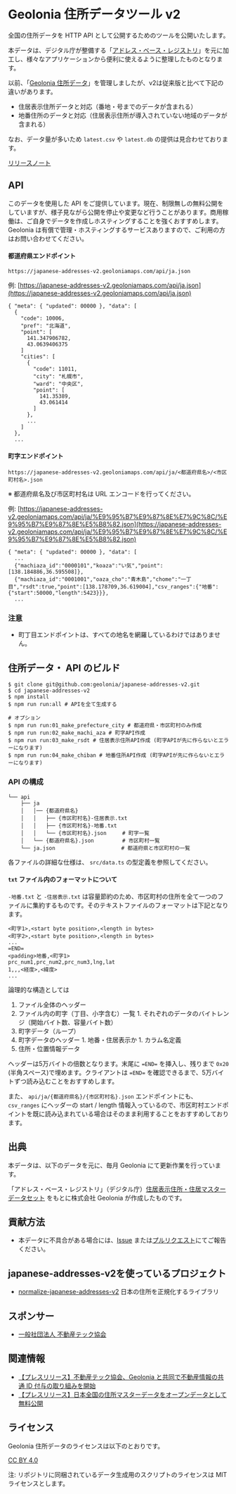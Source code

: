 # Geolonia 住所データツール v2

全国の住所データを HTTP API として公開するためのツールを公開いたします。

本データは、デジタル庁が整備する「[アドレス・ベース・レジストリ](https://www.digital.go.jp/policies/base_registry_address)」を元に加工し、様々なアプリケーションから便利に使えるように整理したものとなります。

以前、「[Geolonia 住所データ](https://github.com/geolonia/japanese-addresses)」を管理しましたが、v2は従来版と比べて下記の違いがあります。

* 住居表示住所データと対応（番地・号までのデータが含まれる）
* 地番住所のデータと対応（住居表示住所が導入されていない地域のデータが含まれる）

なお、データ量が多いため `latest.csv` や `latest.db` の提供は見合わせております。

[リリースノート](https://github.com/geolonia/japanese-addresses-v2/releases)

## API

このデータを使用した API をご提供しています。現在、制限無しの無料公開をしていますが、様子見ながら公開を停止や変更など行うことがあります。商用稼働は、ご自身でデータを作成しホスティングすることを強くおすすめします。 Geolonia は有償で管理・ホスティングするサービスありますので、ご利用の方はお問い合わせてください。

#### 都道府県エンドポイント

```
https://japanese-addresses-v2.geoloniamaps.com/api/ja.json
```

例: [https://japanese-addresses-v2.geoloniamaps.com/api/ja.json](https://japanese-addresses-v2.geoloniamaps.com/api/ja.json)

```
{ "meta": { "updated": 00000 }, "data": [
  {
    "code": 10006,
    "pref": "北海道",
    "point": [
      141.347906782,
      43.0639406375
    ]
    "cities": [
      {
        "code": 11011,
        "city": "札幌市",
        "ward": "中央区",
        "point": [
          141.35389,
          43.061414
        ]
      },
      ...
    ]
  },
  ...
```

#### 町字エンドポイント

```
https://japanese-addresses-v2.geoloniamaps.com/api/ja/<都道府県名>/<市区町村名>.json
```

※ 都道府県名及び市区町村名は URL エンコードを行ってください。

例: [https://japanese-addresses-v2.geoloniamaps.com/api/ja/%E9%95%B7%E9%87%8E%E7%9C%8C/%E9%95%B7%E9%87%8E%E5%B8%82.json](https://japanese-addresses-v2.geoloniamaps.com/api/ja/%E9%95%B7%E9%87%8E%E7%9C%8C/%E9%95%B7%E9%87%8E%E5%B8%82.json)

```
{ "meta": { "updated": 00000 }, "data": [
  ...
  {"machiaza_id":"0000101","koaza":"い気","point":[138.184886,36.595508]},
  {"machiaza_id":"0001001","oaza_cho":"青木島","chome":"一丁目","rsdt":true,"point":[138.178709,36.619004],"csv_ranges":{"地番":{"start":50000,"length":5423}}},
  ...
```

### 注意

* 町丁目エンドポイントは、すべての地名を網羅しているわけではありません。

## 住所データ・ API のビルド

```shell
$ git clone git@github.com:geolonia/japanese-addresses-v2.git
$ cd japanese-addresses-v2
$ npm install
$ npm run run:all # APIを全て生成する

# オプション
$ npm run run:01_make_prefecture_city # 都道府県・市区町村のみ作成
$ npm run run:02_make_machi_aza # 町字API作成
$ npm run run:03_make_rsdt # 住居表示住所API作成 (町字APIが先に作らないとエラーになります)
$ npm run run:04_make_chiban # 地番住所API作成 (町字APIが先に作らないとエラーになります)
```

### API の構成

```shell
└── api
    ├── ja
    │   │── {都道府県名}
    │   │   ├── {市区町村名}-住居表示.txt
    │   │   ├── {市区町村名}-地番.txt
    │   │   └── {市区町村名}.json     # 町字一覧
    │   └── {都道府県名}.json         # 市区町村一覧
    └── ja.json                     # 都道府県と市区町村の一覧
```

各ファイルの詳細な仕様は、 `src/data.ts` の型定義を参照してください。

#### `txt` ファイル内のフォーマットについて

`-地番.txt` と `-住居表示.txt` は容量節約のため、市区町村の住所を全て一つのファイルに集約するものです。そのテキストファイルのフォーマットは下記となります。


```
<町字1>,<start byte position>,<length in bytes>
<町字2>,<start byte position>,<length in bytes>
...
=END=
<padding>地番,<町字1>
prc_num1,prc_num2,prc_num3,lng,lat
1,,,<経度>,<緯度>
...
```

論理的な構造としては

1. ファイル全体のヘッダー
  1. ファイル内の町字（丁目、小字含む）一覧
    1. それぞれのデータのバイトレンジ（開始バイト数、容量バイト数）
1. 町字データ（ループ）
  1. 町字データのヘッダー
    1. 地番・住居表示か
    1. カラム名定義
  1. 住所・位置情報データ

ヘッダーは5万バイトの倍数となります。末尾に `=END=` を挿入し、残りまで `0x20` (半角スペース)で埋めます。クライアントは `=END=` を確認できるまで、5万バイトずつ読み込むことをおすすめします。

また、 `api/ja/{都道府県名}/{市区町村名}.json` エンドポイントにも、 `csv_ranges` にヘッダーの start / length 情報入っているので、市区町村エンドポイントを既に読み込まれている場合はそのまま利用することをおすすめしております。

## 出典

本データは、以下のデータを元に、毎月 Geolonia にて更新作業を行っています。

「アドレス・ベース・レジストリ」（デジタル庁）[住居表示住所・住居マスターデータセット](https://catalog.registries.digital.go.jp/) をもとに株式会社 Geolonia が作成したものです。

## 貢献方法

* 本データに不具合がある場合には、[Issue](https://github.com/geolonia/japanese-addresses-v2/issues) または[プルリクエスト](https://github.com/geolonia/japanese-addresses-v2/pulls)にてご報告ください。

## japanese-addresses-v2を使っているプロジェクト

* [normalize-japanese-addresses-v2](https://github.com/geolonia/normalize-japanese-addresses-v2) 日本の住所を正規化するライブラリ

## スポンサー

* [一般社団法人 不動産テック協会](https://retechjapan.org/)

## 関連情報

* [【プレスリリース】不動産テック協会、Geolonia と共同で不動産情報の共通 ID 付与の取り組みを開始](https://retechjapan.org/news/archives/pressrelease-20200731/)
* [【プレスリリース】日本全国の住所マスターデータをオープンデータとして無料公開](https://geolonia.com/pressrelease/2020/08/05/japanese-addresses-v2.html)

## ライセンス

Geolonia 住所データのライセンスは以下のとおりです。

[CC BY 4.0](https://creativecommons.org/licenses/by/4.0/deed.ja)

注: リポジトリに同梱されているデータ生成用のスクリプトのライセンスは MIT ライセンスとします。
